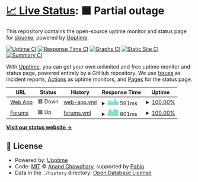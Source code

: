 # [📈 Live Status](https://status.tsv.coach): <!--live status--> **🟧 Partial outage**

This repository contains the open-source uptime monitor and status page for [skiunke](https://status.tsv.coach), powered by [Upptime](https://github.com/upptime/upptime).

[![Uptime CI](https://github.com/skiunke/tsv.coach-uptime/workflows/Uptime%20CI/badge.svg)](https://github.com/skiunke/tsv.coach-uptime/actions?query=workflow%3A%22Uptime+CI%22)
[![Response Time CI](https://github.com/skiunke/tsv.coach-uptime/workflows/Response%20Time%20CI/badge.svg)](https://github.com/skiunke/tsv.coach-uptime/actions?query=workflow%3A%22Response+Time+CI%22)
[![Graphs CI](https://github.com/skiunke/tsv.coach-uptime/workflows/Graphs%20CI/badge.svg)](https://github.com/skiunke/tsv.coach-uptime/actions?query=workflow%3A%22Graphs+CI%22)
[![Static Site CI](https://github.com/skiunke/tsv.coach-uptime/workflows/Static%20Site%20CI/badge.svg)](https://github.com/skiunke/tsv.coach-uptime/actions?query=workflow%3A%22Static+Site+CI%22)
[![Summary CI](https://github.com/skiunke/tsv.coach-uptime/workflows/Summary%20CI/badge.svg)](https://github.com/skiunke/tsv.coach-uptime/actions?query=workflow%3A%22Summary+CI%22)

With [Upptime](https://upptime.js.org), you can get your own unlimited and free uptime monitor and status page, powered entirely by a GitHub repository. We use [Issues](https://github.com/skiunke/tsv.coach-uptime/issues) as incident reports, [Actions](https://github.com/skiunke/tsv.coach-uptime/actions) as uptime monitors, and [Pages](https://status.tsv.coach) for the status page.

<!--start: status pages-->
<!-- This summary is generated by Upptime (https://github.com/upptime/upptime) -->
<!-- Do not edit this manually, your changes will be overwritten -->
<!-- prettier-ignore -->
| URL | Status | History | Response Time | Uptime |
| --- | ------ | ------- | ------------- | ------ |
| <img alt="" src="https://icons.duckduckgo.com/ip3/tsv.coach.ico" height="13"> [Web App](https://tsv.coach) | 🟥 Down | [web-app.yml](https://github.com/skiunke/tsv.coach-uptime/commits/HEAD/history/web-app.yml) | <details><summary><img alt="Response time graph" src="./graphs/web-app/response-time-week.png" height="20"> 591ms</summary><br><a href="https://status.tsv.coach/history/web-app"><img alt="Response time 642" src="https://img.shields.io/endpoint?url=https%3A%2F%2Fraw.githubusercontent.com%2Fskiunke%2Ftsv.coach-uptime%2FHEAD%2Fapi%2Fweb-app%2Fresponse-time.json"></a><br><a href="https://status.tsv.coach/history/web-app"><img alt="24-hour response time 566" src="https://img.shields.io/endpoint?url=https%3A%2F%2Fraw.githubusercontent.com%2Fskiunke%2Ftsv.coach-uptime%2FHEAD%2Fapi%2Fweb-app%2Fresponse-time-day.json"></a><br><a href="https://status.tsv.coach/history/web-app"><img alt="7-day response time 591" src="https://img.shields.io/endpoint?url=https%3A%2F%2Fraw.githubusercontent.com%2Fskiunke%2Ftsv.coach-uptime%2FHEAD%2Fapi%2Fweb-app%2Fresponse-time-week.json"></a><br><a href="https://status.tsv.coach/history/web-app"><img alt="30-day response time 642" src="https://img.shields.io/endpoint?url=https%3A%2F%2Fraw.githubusercontent.com%2Fskiunke%2Ftsv.coach-uptime%2FHEAD%2Fapi%2Fweb-app%2Fresponse-time-month.json"></a><br><a href="https://status.tsv.coach/history/web-app"><img alt="1-year response time 642" src="https://img.shields.io/endpoint?url=https%3A%2F%2Fraw.githubusercontent.com%2Fskiunke%2Ftsv.coach-uptime%2FHEAD%2Fapi%2Fweb-app%2Fresponse-time-year.json"></a></details> | <details><summary><a href="https://status.tsv.coach/history/web-app">100.00%</a></summary><a href="https://status.tsv.coach/history/web-app"><img alt="All-time uptime 99.52%" src="https://img.shields.io/endpoint?url=https%3A%2F%2Fraw.githubusercontent.com%2Fskiunke%2Ftsv.coach-uptime%2FHEAD%2Fapi%2Fweb-app%2Fuptime.json"></a><br><a href="https://status.tsv.coach/history/web-app"><img alt="24-hour uptime 100.00%" src="https://img.shields.io/endpoint?url=https%3A%2F%2Fraw.githubusercontent.com%2Fskiunke%2Ftsv.coach-uptime%2FHEAD%2Fapi%2Fweb-app%2Fuptime-day.json"></a><br><a href="https://status.tsv.coach/history/web-app"><img alt="7-day uptime 100.00%" src="https://img.shields.io/endpoint?url=https%3A%2F%2Fraw.githubusercontent.com%2Fskiunke%2Ftsv.coach-uptime%2FHEAD%2Fapi%2Fweb-app%2Fuptime-week.json"></a><br><a href="https://status.tsv.coach/history/web-app"><img alt="30-day uptime 99.52%" src="https://img.shields.io/endpoint?url=https%3A%2F%2Fraw.githubusercontent.com%2Fskiunke%2Ftsv.coach-uptime%2FHEAD%2Fapi%2Fweb-app%2Fuptime-month.json"></a><br><a href="https://status.tsv.coach/history/web-app"><img alt="1-year uptime 99.52%" src="https://img.shields.io/endpoint?url=https%3A%2F%2Fraw.githubusercontent.com%2Fskiunke%2Ftsv.coach-uptime%2FHEAD%2Fapi%2Fweb-app%2Fuptime-year.json"></a></details>
| <img alt="" src="https://icons.duckduckgo.com/ip3/forum.kiunke.dev.ico" height="13"> [Forums](https://forum.kiunke.dev) | 🟩 Up | [forums.yml](https://github.com/skiunke/tsv.coach-uptime/commits/HEAD/history/forums.yml) | <details><summary><img alt="Response time graph" src="./graphs/forums/response-time-week.png" height="20"> 801ms</summary><br><a href="https://status.tsv.coach/history/forums"><img alt="Response time 791" src="https://img.shields.io/endpoint?url=https%3A%2F%2Fraw.githubusercontent.com%2Fskiunke%2Ftsv.coach-uptime%2FHEAD%2Fapi%2Fforums%2Fresponse-time.json"></a><br><a href="https://status.tsv.coach/history/forums"><img alt="24-hour response time 730" src="https://img.shields.io/endpoint?url=https%3A%2F%2Fraw.githubusercontent.com%2Fskiunke%2Ftsv.coach-uptime%2FHEAD%2Fapi%2Fforums%2Fresponse-time-day.json"></a><br><a href="https://status.tsv.coach/history/forums"><img alt="7-day response time 801" src="https://img.shields.io/endpoint?url=https%3A%2F%2Fraw.githubusercontent.com%2Fskiunke%2Ftsv.coach-uptime%2FHEAD%2Fapi%2Fforums%2Fresponse-time-week.json"></a><br><a href="https://status.tsv.coach/history/forums"><img alt="30-day response time 791" src="https://img.shields.io/endpoint?url=https%3A%2F%2Fraw.githubusercontent.com%2Fskiunke%2Ftsv.coach-uptime%2FHEAD%2Fapi%2Fforums%2Fresponse-time-month.json"></a><br><a href="https://status.tsv.coach/history/forums"><img alt="1-year response time 791" src="https://img.shields.io/endpoint?url=https%3A%2F%2Fraw.githubusercontent.com%2Fskiunke%2Ftsv.coach-uptime%2FHEAD%2Fapi%2Fforums%2Fresponse-time-year.json"></a></details> | <details><summary><a href="https://status.tsv.coach/history/forums">100.00%</a></summary><a href="https://status.tsv.coach/history/forums"><img alt="All-time uptime 99.69%" src="https://img.shields.io/endpoint?url=https%3A%2F%2Fraw.githubusercontent.com%2Fskiunke%2Ftsv.coach-uptime%2FHEAD%2Fapi%2Fforums%2Fuptime.json"></a><br><a href="https://status.tsv.coach/history/forums"><img alt="24-hour uptime 100.00%" src="https://img.shields.io/endpoint?url=https%3A%2F%2Fraw.githubusercontent.com%2Fskiunke%2Ftsv.coach-uptime%2FHEAD%2Fapi%2Fforums%2Fuptime-day.json"></a><br><a href="https://status.tsv.coach/history/forums"><img alt="7-day uptime 100.00%" src="https://img.shields.io/endpoint?url=https%3A%2F%2Fraw.githubusercontent.com%2Fskiunke%2Ftsv.coach-uptime%2FHEAD%2Fapi%2Fforums%2Fuptime-week.json"></a><br><a href="https://status.tsv.coach/history/forums"><img alt="30-day uptime 99.69%" src="https://img.shields.io/endpoint?url=https%3A%2F%2Fraw.githubusercontent.com%2Fskiunke%2Ftsv.coach-uptime%2FHEAD%2Fapi%2Fforums%2Fuptime-month.json"></a><br><a href="https://status.tsv.coach/history/forums"><img alt="1-year uptime 99.69%" src="https://img.shields.io/endpoint?url=https%3A%2F%2Fraw.githubusercontent.com%2Fskiunke%2Ftsv.coach-uptime%2FHEAD%2Fapi%2Fforums%2Fuptime-year.json"></a></details>

<!--end: status pages-->

[**Visit our status website →**](https://status.tsv.coach)

## 📄 License

- Powered by: [Upptime](https://github.com/upptime/upptime)
- Code: [MIT](./LICENSE) © [Anand Chowdhary](https://anandchowdhary.com), supported by [Pabio](https://pabio.com)
- Data in the `./history` directory: [Open Database License](https://opendatacommons.org/licenses/odbl/1-0/)
